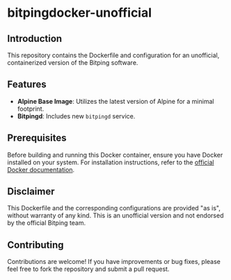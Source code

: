 # bitpingdocker-unofficial

## Introduction

This repository contains the Dockerfile and configuration for an unofficial, containerized version of the Bitping software.

## Features

- **Alpine Base Image**: Utilizes the latest version of Alpine for a minimal footprint.
- **Bitpingd**: Includes new `bitpingd`  service.

## Prerequisites

Before building and running this Docker container, ensure you have Docker installed on your system. For installation instructions, refer to the [official Docker documentation](https://docs.docker.com/get-docker/).

## Disclaimer
This Dockerfile and the corresponding configurations are provided "as is", without warranty of any kind. This is an unofficial version and not endorsed by the official Bitping team.

## Contributing
Contributions are welcome! If you have improvements or bug fixes, please feel free to fork the repository and submit a pull request.

